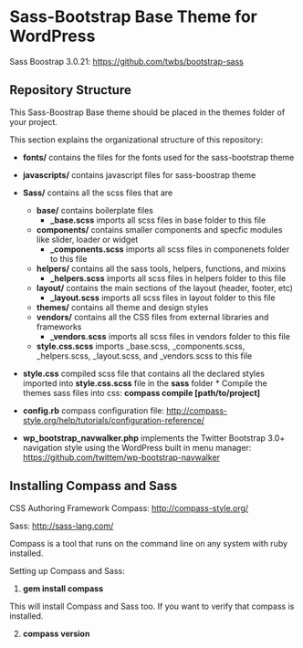 Sass-Bootstrap Base Theme for WordPress
============================================================================================================================

Sass Boostrap 3.0.21: https://github.com/twbs/bootstrap-sass

## Repository Structure ##

This Sass-Boostrap Base theme should be placed in the themes folder of your project.

This section explains the organizational structure of this repository:

* **fonts/** contains the files for the fonts used for the sass-bootstrap theme

* **javascripts/** contains javascript files for sass-boostrap theme

* **Sass/** contains all the scss files that are 
	* **base/** contains boilerplate files
		* **_base.scss** imports all scss files in base folder to this file 
	* **components/** contains smaller components and specfic modules like slider, loader or widget
		* **_components.scss** imports all scss files in componenets folder to this file
	* **helpers/** contains all the sass tools, helpers, functions, and mixins
		* **_helpers.scss** imports all scss files in helpers folder to this file
	* **layout/** contains the main sections of the layout (header, footer, etc)
		* **_layout.scss** imports all scss files in layout folder to this file 
	* **themes/** contains all theme and design styles
	* **vendors/** contains all the CSS files from external libraries and frameworks
		* **_vendors.scss** imports all scss files in vendors folder to this file
	* **style.css.scss** imports _base.scss, _components.scss, _helpers.scss, _layout.scss, and _vendors.scss to this file

* **style.css** compiled scss file that contains all the declared styles imported into **style.css.scss** file in the **sass** folder * Compile the themes sass files into css: **compass compile [path/to/project]**

* **config.rb** compass configuration file: http://compass-style.org/help/tutorials/configuration-reference/

* **wp_bootstrap_navwalker.php** implements the Twitter Bootstrap 3.0+ navigation style using the WordPress built in menu manager: https://github.com/twittem/wp-bootstrap-navwalker

## Installing Compass and Sass ##

CSS Authoring Framework Compass: http://compass-style.org/

Sass: http://sass-lang.com/

Compass is a tool that runs on the command line on any system with ruby installed. 

Setting up Compass and Sass:
	
1. **gem install compass**

This will install Compass and Sass too. If you want to verify that compass is installed.

2. **compass version**

